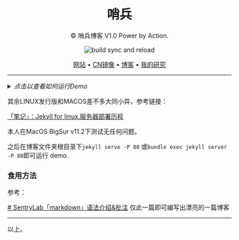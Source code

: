 <h1 align="center">哨兵</h1>

<div align="center">

© 哨兵博客 V1.0 Power by Action.

![build sync and reload](https://github.com/Bin4xin/bin4xin.github.io/workflows/build%20sync%20and%20reload/badge.svg)

<p align="center">
  <a href="https://bin4xin.github.io/">网站</a> •
  <a href="https://bin4xin.gitee.io/">CN镜像</a> •
  <a href="https://bin4xin.github.io/blog">博客</a> •
  <a href="https://bin4xin.github.io/about">我的研究</a>
</p>

</div>

---

<details>
<summary><em>点击以查看如何运行Demo</em></summary>

### 直接编译

本站使用 Jekyll 编写，并使用 babel 编译 ECMAScript6，因此必须安装 ruby >= 2.0 和 nodejs.

### For Centos
1.安装 nodejs
```
yum install nodejs
```
2.安装 ruby 2.2.4 and rubygems

Step 1: Install Required Packages
```
yum install gcc-c++ patch readline readline-devel zlib zlib-devel
yum install libyaml-devel libffi-devel openssl-devel make
yum install bzip2 autoconf automake libtool bison iconv-devel sqlite-devel
```
Step 2: Compile ruby 2.2.4 source code
```
wget -c https://cache.ruby-lang.org/pub/ruby/2.2/ruby-2.2.4.tar.gz
```
Step 3: Install rubygems
```
wget -c https://rubygems.org/rubygems/rubygems-2.4.8.tgz
ruby setup.rb
```
3. 安装 bundle 和 build
```
gem install bundle
gem install build
```
4. Fork mirrors source code

```
bundle install
jekyll build
```
</details>

其余LINUX发行版和MACOS差不多大同小异，参考链接：

[「笔记」：Jekyll for linux.服务器部署历程](https://www.sentrylab.cn/blog/2019/jekyll/in/linux/)

本人在MacOS BigSur v11.2下测试无任何问题。

之后在博客文件夹根目录下`jekyll serve -P 80` 或`bundle exec jekyll server -P 80`即可运行 demo.


### 食用方法

参考：

[# SentryLab「markdown」语法介绍&批注](https://about.sentrylab.cn/news/sentry-lab-markdown-usage/)
仅此一篇即可编写出漂亮的一篇博客

---
以上。
